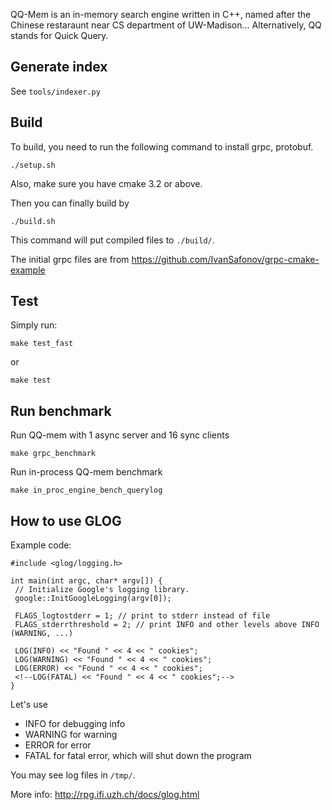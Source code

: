 QQ-Mem is an in-memory search engine written in C++, named after
the Chinese restaraunt near CS department of UW-Madison...
Alternatively, QQ stands for Quick Query.


## Generate index

See `tools/indexer.py`

## Build

To build, you need to run the following command to install
grpc, protobuf.

```
./setup.sh
```

Also, make sure you have cmake 3.2 or above.

Then you can finally build by 

```
./build.sh
```

This command will put compiled files to `./build/`.

The initial grpc files are from https://github.com/IvanSafonov/grpc-cmake-example


## Test

Simply run:

```
make test_fast
```

or

```
make test
```

## Run benchmark

Run QQ-mem with 1 async server and 16 sync clients

```
make grpc_benchmark
```


Run in-process QQ-mem benchmark

```
make in_proc_engine_bench_querylog
```


## How to use GLOG

Example code: 

```
#include <glog/logging.h>

int main(int argc, char* argv[]) {
 // Initialize Google's logging library.
 google::InitGoogleLogging(argv[0]);

 FLAGS_logtostderr = 1; // print to stderr instead of file
 FLAGS_stderrthreshold = 2; // print INFO and other levels above INFO (WARNING, ...)

 LOG(INFO) << "Found " << 4 << " cookies";
 LOG(WARNING) << "Found " << 4 << " cookies";
 LOG(ERROR) << "Found " << 4 << " cookies";
 <!--LOG(FATAL) << "Found " << 4 << " cookies";-->
}
```

Let's use

- INFO for debugging info
- WARNING for warning
- ERROR for error
- FATAL for fatal error, which will shut down the program


You may see log files in `/tmp/`.

More info: http://rpg.ifi.uzh.ch/docs/glog.html




